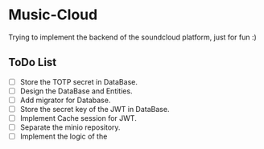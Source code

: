 # Music-Cloud

Trying to implement the backend of the soundcloud platform, just for fun :)


## ToDo List
- [ ] Store the TOTP secret in DataBase.
- [ ] Design the DataBase and Entities.
- [ ] Add migrator for Database.
- [ ] Store the secret key of the JWT in DataBase.
- [ ] Implement Cache session for JWT.
- [ ] Separate the minio repository.
- [ ] Implement the logic of the 